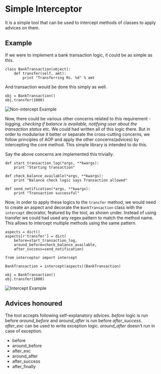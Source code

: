 # Simple Interceptor

It is a simple tool that can be used to intercept methods of classes to apply advices on them.

## Example

If we were to implement a bank transaction logic, it could be as simple as this.

    class BankTransaction(object):
        def transfer(self, amt):
            print "Transferring Rs. %d" % amt

And transaction would be done this simply as well.

    obj = BankTransaction()
    obj.transfer(1000)
    
![Non-intercept Example](example/non-intercept.jpg?raw=true "Non-intercept Example")

Now, there could be various other concerns related to this requirement - *logging, checking if balance is 
available, notifying user about the transaction status* etc. We could had written all of this logic there. 
But in order to modularise it better or separate the cross-cutting concerns, we follow principles of AOP 
and apply the other concerns(advices) by intercepting the core method. This simple library is intended to 
do this.

Say the above concerns are implemented this trivially.

    def start_transaction_log(*args, **kwargs):
        print "Starting transaction"

    def check_balance_available(*args, **kwargs):
        print "Balance check logic says Transaction allowed"

    def send_notification(*args, **kwargs):
        print "Transaction successful"

Now, in order to apply these logics to the ```transfer``` method, we would need to create an aspect and 
decorate the ```BankTransaction``` class with the ```intercept``` decorator, featured by the tool, as shown 
under. Instead of using transfer we could had used any regex pattern to match the method name. This allows 
to intercept multiple methods using the same pattern.

    aspects = dict()
    aspects[r'transfer'] = dict(
        before=start_transaction_log,
        around_before=check_balance_available,
        after_success=send_notification)

    from interceptor import intercept

    BankTransaction = intercept(aspects)(BankTransaction)

    obj = BankTransaction()
    obj.transfer(1000)

![Intercept Example](example/intercept.jpg?raw=true "Intercept Example")

## Advices honoured

The tool accepts following self-explanatory advices. *before* logic is run before *around_before* and 
*around_after* is run before *after_success*. *after_exc* can be used to write exception logic. *around_after* 
doesn't run in case of exception. 

- before
- around_before
- after_exc
- around_after
- after_success
- after_finally